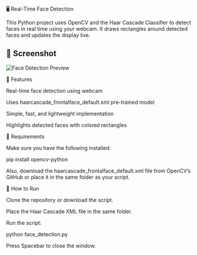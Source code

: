
🖥️ Real-Time Face Detection

This Python project uses OpenCV and the Haar Cascade Classifier to detect faces in real time using your webcam.
It draws rectangles around detected faces and updates the display live.

## 📸 Screenshot
![Face Detection Preview](face_detection.png)

📌 Features

Real-time face detection using webcam

Uses haarcascade_frontalface_default.xml pre-trained model

Simple, fast, and lightweight implementation

Highlights detected faces with colored rectangles

📂 Requirements

Make sure you have the following installed:

pip install opencv-python


Also, download the haarcascade_frontalface_default.xml file from OpenCV’s GitHub or place it in the same folder as your script.

🚀 How to Run

Clone the repository or download the script.

Place the Haar Cascade XML file in the same folder.

Run the script:

python face_detection.py


Press Spacebar to close the window.
